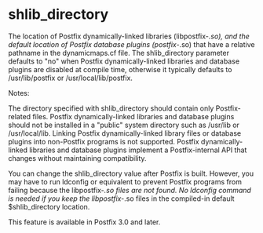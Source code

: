 # shlib_directory 

 The location of Postfix dynamically-linked libraries
(libpostfix-*.so), and the default location of Postfix database
plugins (postfix-*.so) that have a relative pathname in the
dynamicmaps.cf file.  The shlib_directory parameter defaults to
"no" when Postfix dynamically-linked libraries and database plugins
are disabled at compile time, otherwise it typically defaults to
/usr/lib/postfix or /usr/local/lib/postfix.  

 Notes: 



  The directory specified with shlib_directory should contain
only Postfix-related files. Postfix dynamically-linked libraries
and database plugins should not be installed in a "public" system
directory such as /usr/lib or /usr/local/lib. Linking Postfix
dynamically-linked library files or database plugins into non-Postfix
programs is not supported.  Postfix dynamically-linked libraries
and database plugins implement a Postfix-internal API that changes
without maintaining compatibility.  

  You can change the shlib_directory value after Postfix is
built. However, you may have to run ldconfig or equivalent to prevent
Postfix programs from failing because the libpostfix-*.so files are
not found.  No ldconfig command is needed if you keep the libpostfix-*.so
files in the compiled-in default $shlib_directory location. 



 This feature is available in Postfix 3.0 and later. 


